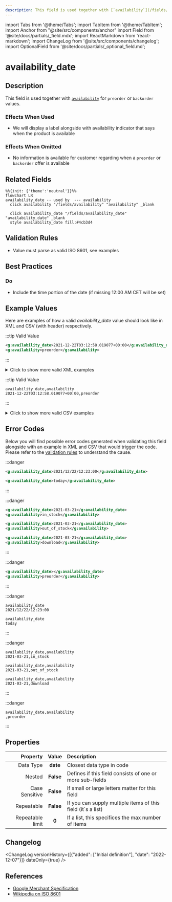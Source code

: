 ```yaml
---
description: This field is used together with [`availability`](/fields/availability.md) for `preorder` or `backorder` values.
---
```


import Tabs from '@theme/Tabs';
import TabItem from '@theme/TabItem';
import Anchor from "@site/src/components/anchor"
import Field from '@site/docs/partials/_field.mdx';
import ReactMarkdown from 'react-markdown';
import ChangeLog from '@site/src/components/changelog';
import OptionalField from '@site/docs/partials/_optional_field.md';

# availability_date

<OptionalField/>

## Description

This field is used together with [`availability`](/fields/availability.md) for `preorder` or `backorder` values.



### Effects When Used

- We will display a label alongside with availability indicator that says when the product is available



### Effects When Omitted

- No information is available for customer regarding when a `preorder` or `backorder` offer is available




## Related Fields

```mermaid
%%{init: {'theme':'neutral'}}%%
flowchart LR
availability_date -- used by  --- availability
  click availability "/fields/availability" "availability" _blank

  click availability_date "/fields/availability_date" "availability_date" _blank
  style availability_date fill:#4cb3d4
```




## Validation Rules

- Value must parse as valid ISO 8601, see examples


## Best Practices


### Do

- Include the time portion of the date (if missing 12:00 AM CET will be set)





## Example Values

Here are examples of how a valid *availability_date* value  should look like in XML and CSV (with header) respectively.

<Tabs>
  <TabItem value="valid_xml" label="XML" default>

:::tip Valid Value

```xml
<g:availability_date>2021-12-22T03:12:58.019077+00:00</g:availability_date>
<g:availability>preorder</g:availability>
```

:::

<details>
  <summary>Click to show more valid XML examples</summary>
  <div>

```xml
<g:availability_date>2021-12-22T03:12:58.019077+00:00</g:availability_date>
<g:availability>preorder</g:availability>
```

```xml
<g:availability_date>2021-03-21</g:availability_date>
<g:availability>preorder</g:availability>
```


  </div>
</details>

 </TabItem>
  <TabItem value="valid_csv" label="CSV">

:::tip Valid Value

```csv
availability_date,availability
2021-12-22T03:12:58.019077+00:00,preorder
```

:::

<details>
  <summary>Click to show more valid CSV examples</summary>
  <div>

```csv
availability_date,availability
2021-12-22T03:12:58.019077+00:00,preorder
```

```csv
availability_date,availability
2021-03-21,preorder
```


  </div>
</details>

  </TabItem>
</Tabs>

## Error Codes

Below you will find possible error codes generated when validating this field alongside with an example in XML and CSV that would trigger the code. Please refer to the [validation rules](#validation-rules) to understand the cause.

<Tabs>
  <TabItem value="invalid_xml" label="XML" default>

:::danger <Anchor id="validation_invalid_format" title="validation_invalid_format" />

```xml
<g:availability_date>2021/12/22/12:23:00</g:availability_date>
```
```xml
<g:availability_date>today</g:availability_date>
```

:::

:::danger <Anchor id="validation_invalid_value" title="validation_invalid_value" />

```xml
<g:availability_date>2021-03-21</g:availability_date>
<g:availability>in_stock</g:availability>
```
```xml
<g:availability_date>2021-03-21</g:availability_date>
<g:availability>out_of_stock</g:availability>
```
```xml
<g:availability_date>2021-03-21</g:availability_date>
<g:availability>download</g:availability>
```

:::

:::danger <Anchor id="validation_missing_field" title="validation_missing_field" />

```xml
<g:availability_date></g:availability_date>
<g:availability>preorder</g:availability>
```

:::


 </TabItem>
  <TabItem value="invalid_csv" label="CSV">

:::danger <Anchor id="validation_invalid_format" title="validation_invalid_format" />

```csv
availability_date
2021/12/22/12:23:00
```
```csv
availability_date
today
```

:::

:::danger <Anchor id="validation_invalid_value" title="validation_invalid_value" />

```csv
availability_date,availability
2021-03-21,in_stock
```
```csv
availability_date,availability
2021-03-21,out_of_stock
```
```csv
availability_date,availability
2021-03-21,download
```

:::

:::danger <Anchor id="validation_missing_field" title="validation_missing_field" />

```csv
availability_date,availability
,preorder
```

:::


  </TabItem>
</Tabs>

## Properties

|     **Property** |         **Value**          | **Description**                                              |
|-----------------:|:--------------------------:|:-------------------------------------------------------------|
|        Data Type |    **date**     | Closest data type in code                                    |
|           Nested |      **False**      | Defines if this field consists of one or more sub-fields     |
|   Case Sensitive |  **False**  | If small or large letters matter for this field              |
|       Repeatable |    **False**    | If you can supply multiple items of this field (it´s a list) |
| Repeatable limit | **0** | If a list, this specifices the max number of items           |

## Changelog
<ChangeLog versionHistory={[{"added": ["Initial definition"], "date": "2022-12-07"}]} dateOnly={true} />

## References
- [Google Merchant Specification](https://support.google.com/merchants/answer/6324470)
- [Wikipedia on ISO 8601](https://en.wikipedia.org/wiki/ISO_8601)
